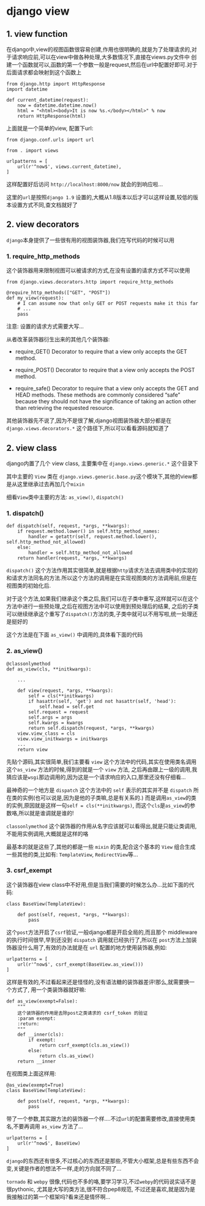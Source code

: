 # django view

## 1. view function
在django中,view的视图函数很容易创建,作用也很明确的,就是为了处理请求的,对于请求响应前,可以在view中做各种处理,大多数情况下,直接在views.py文件中
创建一个函数就可以,函数的第一个参数一般是request,然后在url中配置好即可.对于后面请求都会映射到这个函数上

    from django.http import HttpResponse
    import datetime
    
    def current_datetime(request):
        now = datetime.datetime.now()
        html = "<html><body>It is now %s.</body></html>" % now
        return HttpResponse(html)

上面就是一个简单的view, 配置下url:

    from django.conf.urls import url

    from . import views
    
    urlpatterns = [
        url(r'^now$', views.current_datetime),
    ]

这样配置好后访问 `http://localhost:8000/now` 就会的到响应啦...

这里的`url`是按照`django 1.9` 设置的,大概从1.8版本以后才可以这样设置,较低的版本设置方式不同,查文档就好了
 
## 2. view decorators
`django`本身提供了一些很有用的视图装饰器,我们在写代码的时候可以用

### 1. require_http_methods
这个装饰器用来限制视图可以被请求的方式,在没有设置的请求方式不可以使用

    from django.views.decorators.http import require_http_methods

    @require_http_methods(["GET", "POST"])
    def my_view(request):
        # I can assume now that only GET or POST requests make it this far
        # ...
        pass
注意: 设置的请求方式需要大写...

从者改革装饰器衍生出来的其他几个装饰器:

* require_GET()
Decorator to require that a view only accepts the GET method.

* require_POST()
Decorator to require that a view only accepts the POST method.

* require_safe()
Decorator to require that a view only accepts the GET and HEAD methods. 
These methods are commonly considered “safe” because they should not have the significance of taking an action 
other than retrieving the requested resource.

其他装饰器先不说了,因为不是很了解,django视图装饰器大部分都是在 `django.views.decorators.*` 这个路径下,所以可以看看源码就知道了

## 2. view class
django内置了几个 view class, 主要集中在 `django.views.generic.*` 这个目录下

其中主要的 `View` 类在 `django.views.generic.base.py`这个模块下,其他的view都是从这里继承过去再加几个`mixin`

细看`View`类中主要的方法: `as_view()`, `dispatch()`

### 1. dispatch()

    def dispatch(self, request, *args, **kwargs):
        if request.method.lower() in self.http_method_names:
            handler = getattr(self, request.method.lower(), self.http_method_not_allowed)
        else:
            handler = self.http_method_not_allowed
        return handler(request, *args, **kwargs)
        
`dispatch()` 这个方法作用其实很简单,就是根据`http`请求方法去调用类中的实现的和请求方法同名的方法.所以这个方法的调用是在实现视图类的方法调用前,但是在
视图类的初始化后.

对于这个方法,如果我们继承这个类之后,我们可以在子类中重写,这样就可以在这个方法中进行一些预处理,之后在视图方法中可以使用到预处理后的结果,
之后的子类可以继续继承这个重写了`dispatch()`方法的类,子类中就可以不用写啦,统一处理还是挺好的

这个方法是在下面 `as_view()` 中调用的,具体看下面的代码
    
### 2. as_view()
    
    @classonlymethod
    def as_view(cls, **initkwargs):

        ...

        def view(request, *args, **kwargs):
            self = cls(**initkwargs)
            if hasattr(self, 'get') and not hasattr(self, 'head'):
                self.head = self.get
            self.request = request
            self.args = args
            self.kwargs = kwargs
            return self.dispatch(request, *args, **kwargs)
        view.view_class = cls
        view.view_initkwargs = initkwargs
        ...
        return view

先贴个源码,其实很简单,我们主要看 `view` 这个方法中的代码,其实在使用类名调用这个`as_view` 方法的时候,得到的就是一个 `view` 方法,
之后再由跟上一级的调用,我猜应该是`wsgi`那边调用的,因为这是一个请求响应的入口,那里还没有仔细看...

最神奇的一个地方是 `dispatch` 这个方法中的 `self` 表示的其实并不是 `dispatch` 所在类的实例(也可以说是,因为是他的子类嘛,总是有关系的.)
而是调用`as_view`的类的实例,原因就是这样一句`self = cls(**initkwargs)`, 而这个`cls`是`as_view`的参数咯,所以就是谁调就是谁的!

`classonlymethod` 这个装饰器的作用从名字应该就可以看得出,就是只能让类调用,不能用实例调用,大概就是这样的咯

最基本的就是这些了,其他的都是一些 `mixin` 的类,配合这个基本的 `View` 组合生成一些其他的类,比如有: `TemplateView`, `RedirectView`等...

### 3. csrf_exempt
这个装饰器在view class中不好用,但是当我们需要的时候怎么办...比如下面的代码:

    class BaseView(TemplateView):

        def post(self, request, *args, **kwargs):
            pass

这个`post`方法开启了`csrf`验证,一般django都是开启全局的,而且那个 middleware的执行时间很早,早到还没到 `dispatch` 调用就已经执行了,所以在
`post`方法上加装饰器没什么用了,有效的办法就是在 `url` 配置的地方使用装饰器,例如:
    
    urlpatterns = [
        url(r'^now$', csrf_exempt(BaseView.as_view()))
    ]

这样是有效的,不过看起来还是怪怪的,没有语法糖的装饰器差评!那么,就需要换一个方式了, 用一个类装饰器就好嘛:
    
    def as_view(exempt=False):
        """
        这个装饰器的作用是去除post之类请求的 csrf_token 的验证
        :param exempt:
        :return:
        """
        def __inner(cls):
            if exempt:
                return csrf_exempt(cls.as_view())
            else:
                return cls.as_view()
        return __inner

在视图类上面这样用:
    
    @as_view(exempt=True)
    class BaseView(TemplateView):

        def post(self, request, *args, **kwargs):
            pass
带了一个参数,其实跟方法的装饰器一个样....不过`url`的配置需要修改,直接使用类名,不要再调用 `as_view` 方法了...
    
    urlpatterns = [
        url(r'^now$', BaseView)
    ]
    

`django`的东西还有很多,不过核心的东西还是那些,不管大小框架,总是有些东西不会变,关键是作者的想法不一样,走的方向就不同了...

`tornado` 和 `webpy` 很像,代码也不多的咯,要学习学习,不过`webpy`的代码说实话不是很pythonic, 尤其是大写的类方法,很不符合pep8规范,
不过还是喜欢,就是因为是我接触过的第一个框架吗?看来还是情怀啊...